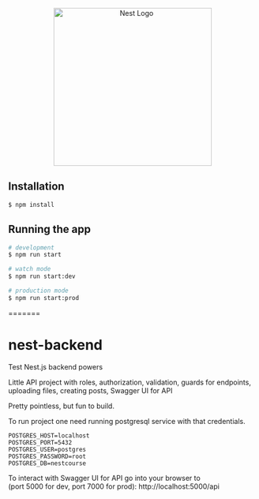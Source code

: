 <p align="center">
  <a href="https://nestjs.com/" target="blank"><img src="https://nestjs.com/img/logo_text.svg" width="320" alt="Nest Logo" /></a>
</p>

## Installation

```bash
$ npm install
```

## Running the app

```bash
# development
$ npm run start

# watch mode
$ npm run start:dev

# production mode
$ npm run start:prod
```

=======
# nest-backend
Test Nest.js backend powers

Little API project with roles, authorization, validation, guards for endpoints,<br>
uploading files, creating posts, Swagger UI for API 

Pretty pointless, but fun to build.

To run project one need running postgresql service with that credentials.
```
POSTGRES_HOST=localhost
POSTGRES_PORT=5432
POSTGRES_USER=postgres
POSTGRES_PASSWORD=root
POSTGRES_DB=nestcourse
```
To interact with Swagger UI for API go into your browser to<br/>
(port 5000 for dev, port 7000 for prod):
http://localhost:5000/api

